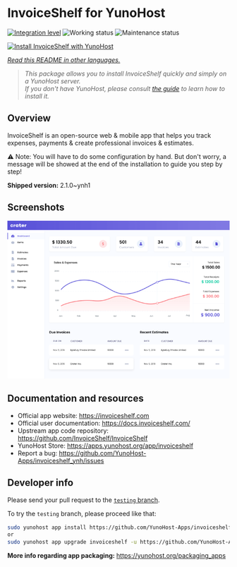 <!--
N.B.: This README was automatically generated by <https://github.com/YunoHost/apps/tree/master/tools/readme_generator>
It shall NOT be edited by hand.
-->

# InvoiceShelf for YunoHost

[![Integration level](https://apps.yunohost.org/badge/integration/invoiceshelf)](https://ci-apps.yunohost.org/ci/apps/invoiceshelf/)
![Working status](https://apps.yunohost.org/badge/state/invoiceshelf)
![Maintenance status](https://apps.yunohost.org/badge/maintained/invoiceshelf)

[![Install InvoiceShelf with YunoHost](https://install-app.yunohost.org/install-with-yunohost.svg)](https://install-app.yunohost.org/?app=invoiceshelf)

*[Read this README in other languages.](./ALL_README.md)*

> *This package allows you to install InvoiceShelf quickly and simply on a YunoHost server.*  
> *If you don't have YunoHost, please consult [the guide](https://yunohost.org/install) to learn how to install it.*

## Overview

InvoiceShelf is an open-source web & mobile app that helps you track expenses, payments & create professional invoices & estimates.

⚠️ Note: You will have to do some configuration by hand. But don't worry, a message will be showed at the end of the installation to guide you step by step!


**Shipped version:** 2.1.0~ynh1

## Screenshots

![Screenshot of InvoiceShelf](./doc/screenshots/screenshot.png)

## Documentation and resources

- Official app website: <https://invoiceshelf.com>
- Official user documentation: <https://docs.invoiceshelf.com/>
- Upstream app code repository: <https://github.com/InvoiceShelf/InvoiceShelf>
- YunoHost Store: <https://apps.yunohost.org/app/invoiceshelf>
- Report a bug: <https://github.com/YunoHost-Apps/invoiceshelf_ynh/issues>

## Developer info

Please send your pull request to the [`testing` branch](https://github.com/YunoHost-Apps/invoiceshelf_ynh/tree/testing).

To try the `testing` branch, please proceed like that:

```bash
sudo yunohost app install https://github.com/YunoHost-Apps/invoiceshelf_ynh/tree/testing --debug
or
sudo yunohost app upgrade invoiceshelf -u https://github.com/YunoHost-Apps/invoiceshelf_ynh/tree/testing --debug
```

**More info regarding app packaging:** <https://yunohost.org/packaging_apps>
